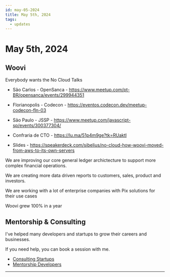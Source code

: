 ```yaml
---
id: may-05-2024
title: May 5th, 2024
tags:
  - updates
---
```


# May 5th, 2024

## Woovi

Everybody wants the No Cloud Talks

- São Carlos - OpenSanca - https://www.meetup.com/pt-BR/opensanca/events/299944351
- Florianopolis - Codecon - https://eventos.codecon.dev/meetup-codecon-fln-03
- São Paulo - JSSP - https://www.meetup.com/javascript-sp/events/300377304/
- Confraria de CTO - https://lu.ma/51p4m9ge?tk=RUaktl

- Slides - https://speakerdeck.com/sibelius/no-cloud-how-woovi-moved-from-aws-to-its-own-servers

We are improving our core general ledger archictecture to support more complex financial operations.

We are creating more data driven reports to customers, sales, product and investors.

We are working with a lot of enterprise companies with Pix solutions for their use cases

Woovi grew 100% in a year

## Mentorship & Consulting

I've helped many developers and startups to grow their careers and businesses.

If you need help, you can book a session with me.

- [Consulting Startups](../../../paid-consulting-startups.mdx)
- [Mentorship Developers](../../../paid-mentorship-developers.mdx)

---
